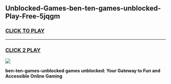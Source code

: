 
## Unblocked-Games-ben-ten-games-unblocked-Play-Free-5jqgm
<h3>
<a href="https://premium76.site?title=ben-ten-games-unblocked&ref=23A">CLICK TO PLAY</a></h3>
<hr>

<h3>
<a href="https://premium76.site?title=ben-ten-games-unblocked&ref=23A">CLICK 2 PLAY</a>
  
</h3>

<a href="https://premium76.site?title=ben-ten-games-unblocked&ref=23A"><img src="https://clearcache.store/games.png"></a>


**ben-ten-games-unblocked games unblocked: Your Gateway to Fun and Accessible Online Gaming**
